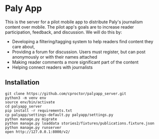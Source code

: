 # Paly App

This is the server for a pilot mobile app to distribute Paly's journalism 
content over mobile. The pilot app's goals are to increase reader participation, 
feedback, and discussion. We will do this by:

- Developing a filtering/tagging system to help readers find content they care about,
- Providing a forum for discussion. Users must register, but can post anonymously or with their names attached
- Making reader comments a more significant part of the content
- Helping connect readers with journalists

## Installation

    git clone https://github.com/cproctor/palyapp_server.git
    python3 -m venv env
    source env/bin/activate
    cd palyapp_server
    pip install -r requirements.txt
    cp palyapp/settings-default.py palyapp/settings.py
    python manage.py migrate
    python manage.py loaddata stories2/fixtures/publications.fixture.json
    python manage.py runserver
    open http://127.0.0.1:8000/v2/
    

